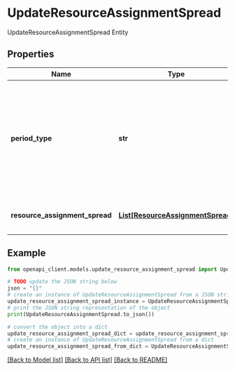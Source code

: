 # UpdateResourceAssignmentSpread

UpdateResourceAssignmentSpread Entity

## Properties

Name | Type | Description | Notes
------------ | ------------- | ------------- | -------------
**period_type** | **str** | Spread period type enumerations are used to specify the spread interval for EPS, project, WBS, Activity, and resource assignment spreads. | [optional] 
**resource_assignment_spread** | [**List[ResourceAssignmentSpread]**](ResourceAssignmentSpread.md) | The live resource assignment spread data. | [optional] 

## Example

```python
from openapi_client.models.update_resource_assignment_spread import UpdateResourceAssignmentSpread

# TODO update the JSON string below
json = "{}"
# create an instance of UpdateResourceAssignmentSpread from a JSON string
update_resource_assignment_spread_instance = UpdateResourceAssignmentSpread.from_json(json)
# print the JSON string representation of the object
print(UpdateResourceAssignmentSpread.to_json())

# convert the object into a dict
update_resource_assignment_spread_dict = update_resource_assignment_spread_instance.to_dict()
# create an instance of UpdateResourceAssignmentSpread from a dict
update_resource_assignment_spread_from_dict = UpdateResourceAssignmentSpread.from_dict(update_resource_assignment_spread_dict)
```
[[Back to Model list]](../README.md#documentation-for-models) [[Back to API list]](../README.md#documentation-for-api-endpoints) [[Back to README]](../README.md)


